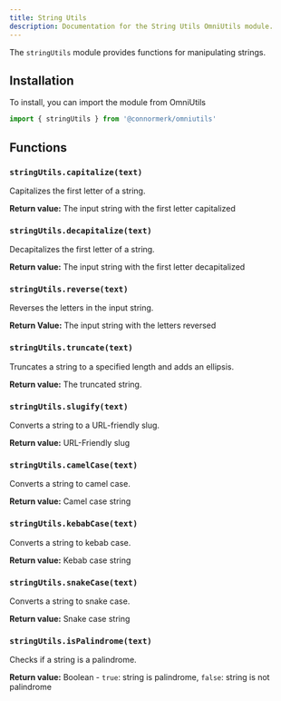 ```yaml
---
title: String Utils
description: Documentation for the String Utils OmniUtils module.
---
```


The `stringUtils` module provides functions for manipulating strings.

## Installation
To install, you can import the module from OmniUtils

```javascript
import { stringUtils } from '@connormerk/omniutils'
```

## Functions

### `stringUtils.capitalize(text)`
Capitalizes the first letter of a string.

**Return value:** The input string with the first letter capitalized

### `stringUtils.decapitalize(text)`
Decapitalizes the first letter of a string.

**Return value:** The input string with the first letter decapitalized

### `stringUtils.reverse(text)`
Reverses the letters in the input string.

**Return Value:** The input string with the letters reversed

### `stringUtils.truncate(text)`
Truncates a string to a specified length and adds an ellipsis.

**Return value:** The truncated string.

### `stringUtils.slugify(text)`
Converts a string to a URL-friendly slug.

**Return value:** URL-Friendly slug

### `stringUtils.camelCase(text)`
Converts a string to camel case.

**Return value:** Camel case string

### `stringUtils.kebabCase(text)`
Converts a string to kebab case.

**Return value:** Kebab case string

### `stringUtils.snakeCase(text)`
Converts a string to snake case.

**Return value:** Snake case string

### `stringUtils.isPalindrome(text)`
Checks if a string is a palindrome.

**Return value:** Boolean - `true`: string is palindrome, `false`: string is not palindrome

